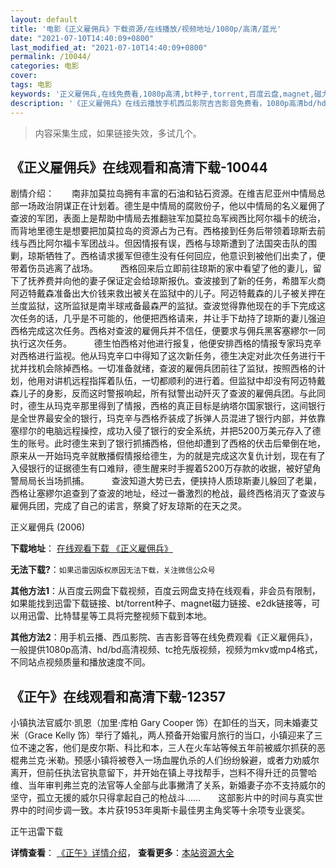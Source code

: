 ```yaml
---
layout: default
title: '电影《正义雇佣兵》下载资源/在线播放/视频地址/1080p/高清/蓝光'
date: "2021-07-10T14:40:09+0800"
last_modified_at: "2021-07-10T14:40:09+0800"
permalink: /10044/
categories: 电影
cover:
tags: 电影
keywords: '正义雇佣兵,在线免费看,1080p高清,bt种子,torrent,百度云盘,magnet,磁力链,迅雷下载资源'
description: '《正义雇佣兵》在线云播放手机西瓜影院吉吉影音免费看，1080p高清bd/hd未删减完整版和tc抢先枪版，mkv/mp4格式，附带bt/torrent种子、magnet/磁力链、百度云盘、网盘资源迅雷下载链接'
---
```


>内容采集生成，如果链接失效，多试几个。


## 《正义雇佣兵》在线观看和高清下载-10044

剧情介绍：　　南非加莫拉岛拥有丰富的石油和钻石资源。在维吉尼亚州中情局总部一场政治阴谋正在计划着。德生是中情局的腐败份子，他以中情局的名义雇佣了查波的军团，表面上是帮助中情局去推翻驻军加莫拉岛军阀西比阿尔福卡的统治，而背地里德生是想要把加莫拉岛的资源占为己有。西格接到任务后带领着琼斯去前线与西比阿尔福卡军团战斗。但因情报有误，西格与琼斯遭到了法国突击队的围剿，琼斯牺牲了。西格请求援军但德生没有任何回应，他意识到被他们出卖了，便带着伤员逃离了战场。  　　西格回来后立即前往琼斯的家中看望了他的妻儿，留下了抚养费并向他的妻子保证定会给琼斯报仇。查波接到了新的任务，希腊军火商阿迈特戴森准备出大价钱来救出被关在监狱中的儿子。阿迈特戴森的儿子被关押在兰度监狱，这所监狱是南半球戒备最森严的监狱。查波觉得靠他现在的手下完成这次任务的话，几乎是不可能的，他便把西格请来，并让手下劫持了琼斯的妻儿强迫西格完成这次任务。西格对查波的雇佣兵并不信任，便要求与佣兵黑客塞繆尔一同执行这次任务。  　　德生怕西格对他进行报复，他便安排西格的情报专家玛克辛对西格进行监视。他从玛克辛口中得知了这次新任务，德生决定对此次任务进行干扰并找机会除掉西格。一切准备就绪，查波的雇佣兵团前往了监狱，按照西格的计划，他用对讲机远程指挥着队伍，一切都顺利的进行着。但监狱中却没有阿迈特戴森儿子的身影，反而这时警报响起，所有狱警出动歼灭了查波的雇佣兵团。与此同时，德生从玛克辛那里得到了情报，西格的真正目标是纳塔尔国家银行，这间银行是全世界最安全的银行，玛克辛与西格乔装成了拆弹人员混进了银行内部，并依靠塞缪尔的电脑远程操控，成功入侵了银行的安全系统，并把5200万美元存入了德生的账号。此时德生来到了银行抓捕西格，但他却遭到了西格的伏击后晕倒在地，原来从一开始玛克辛就散播假情报给德生，为的就是完成这次复仇计划，现在有了入侵银行的证据德生有口难辩，德生醒来时手握着5200万存款的收据，被好望角警局局长当场抓捕。  　　查波知道大势已去，便挟持人质琼斯妻儿躲回了老巢，西格让塞繆尔追查到了查波的地址，经过一番激烈的枪战，最终西格消灭了查波与雇佣兵团，完成了自己的诺言，祭奠了好友琼斯的在天之灵。


正义雇佣兵 (2006)

**下载地址**： [在线观看下载 《正义雇佣兵》](https://www.btbtdy.me/btdy/dy8714.html) 


**无法下载?**：`如果迅雷因版权原因无法下载，关注微信公众号 `

**其他方法1**：从百度云网盘下载视频，百度云网盘支持在线观看，非会员有限制，如果能找到迅雷下载链接、bt/torrent种子、magnet磁力链接、e2dk链接等，可以用迅雷、比特彗星等工具将完整视频下载到本地。

**其他方法2**：用手机云播、西瓜影院、吉吉影音等在线免费观看《正义雇佣兵》，一般提供1080p高清、hd/bd高清视频、tc抢先版视频，视频为mkv或mp4格式，不同站点视频质量和播放速度不同。


## 《正午》在线观看和高清下载-12357

小镇执法官威尔·凯恩（加里·库柏 Gary Cooper 饰）在卸任的当天，同未婚妻艾米（Grace Kelly 饰）举行了婚礼，两人预备开始蜜月旅行的当口，小镇迎来了三位不速之客，他们是皮尔斯、科比和本，三人在火车站等候五年前被威尔抓获的恶棍弗兰克·米勒。预感小镇将被卷入一场血腥仇杀的人们纷纷躲避，或者力劝威尔离开，但前任执法官执意留下，并开始在镇上寻找帮手，岂料不得升迁的员警哈维、当年审判弗兰克的法官等人全部与此事撇清了关系，新婚妻子亦不支持威尔的坚守，孤立无援的威尔只得拿起自己的枪战斗……　　这部影片中的时间与真实世界中的时间步调一致。本片获1953年奥斯卡最佳男主角奖等十余项专业褒奖。


正午迅雷下载

**详情查看**： [《正午》详情介绍](/movie/12357/)， **查看更多**：[本站资源大全](/movie/t/all/)

